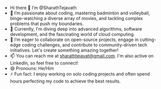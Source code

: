 - Hi there 👋 I’m @SharathTejavath
- 👀 I’m passionate about coding, mastering badminton and volleyball, binge-watching a diverse array of movies, and tackling complex problems that push my boundaries.
- 🌱 Currently, I'm diving deep into advanced algorithms, software development, and the fascinating world of cloud computing.
- 💞️ I’m eager to collaborate on open-source projects, engage in cutting-edge coding challenges, and contribute to community-driven tech initiatives. Let's create something amazing together!
- 📫 You can reach me at sharathtejavat@gmail.com. I'm also active on LinkedIn, so feel free to connect!
- 😄 Pronouns: He/Him
- ⚡ Fun fact: I enjoy working on solo coding projects and often spend hours perfecting my code to achieve the best results.

<!---
SharathTejavath/SharathTejavath is a ✨ special ✨ repository because its `README.md` (this file) appears on your GitHub profile.
You can click the Preview link to take a look at your changes.
--->
